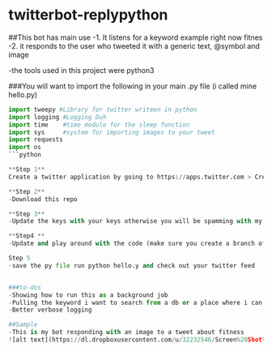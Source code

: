 # twitterbot-replypython


##This bot has  main use 
-1. It listens for a keyword example right now fitnes
-2. it responds to the user who tweeted it with a generic text, @symbol and image

-the tools used in this project were python3 

###You will want to import the following in your main .py file (i called mine hello.py) 

```python
import tweepy #Library for twitter writeen in python
import logging #Logging Duh
import time    #time module for the sleep function
import sys     #system for importing images to your tweet
import requests
import os
```python

**Step 1** 
Create a twitter application by going to https://apps.twitter.com > Create new 

**Step 2**
-Download this repo 

**Step 3**
-Update the keys with your keys otherwise you will be spamming with my twitter account :-)

**Step4 **
-Update and play around with the code (make sure you create a branch of your own first 

Step 5 
-save the py file run python hello.y and check out your twitter feed 


###to-dos 
-Showing how to run this as a background job 
-Pulling the keyword i want to search from a db or a place where i can update it on the fly 
-Better verbose logging 

##Sample 
-This is my bot responding with an image to a tweet about fitness 
![alt text](https://dl.dropboxusercontent.com/u/32232546/Screen%20Shot%202017-02-20%20at%206.39.24%20AM.png "")

